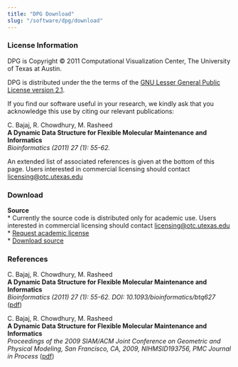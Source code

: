```yaml
---
title: "DPG Download"
slug: "/software/dpg/download"
---
```

### License Information
DPG is Copyright © 2011 Computational Visualization Center, The University of Texas at Austin.   

DPG is distributed under the the terms of the [GNU Lesser General Public License version 2.1](http://www.gnu.org/licenses/lgpl-2.1-standalone.html). 

If you find our software useful in your research, we kindly ask that you acknowledge this use by citing our relevant publications:

C. Bajaj, R. Chowdhury, M. Rasheed   
**A Dynamic Data Structure for Flexible Molecular Maintenance and Informatics**   
_Bioinformatics (2011) 27 (1): 55-62._

An extended list of associated references is given at the bottom of this page. Users interested in commercial licensing should contact licensing@otc.utexas.edu 

### Download
**Source**  
\* Currently the source code is distributed only for academic use. Users interested in commercial licensing should contact licensing@otc.utexas.edu    
\* [Request academic license](http://cvcweb.oden.utexas.edu/software/license/DPG.license_mail.php)   
\* [Download source](http://cvcweb.oden.utexas.edu/cvcwp/?page_id=2307)

### References
C. Bajaj, R. Chowdhury, M. Rasheed   
**A Dynamic Data Structure for Flexible Molecular Maintenance and Informatics**   
_Bioinformatics (2011) 27 (1): 55-62. DOI: 10.1093/bioinformatics/btq627_ ([pdf](http://bioinformatics.oxfordjournals.org/content/27/1/55.full.pdf+html))

C. Bajaj, R. Chowdhury, M. Rasheed   
**A Dynamic Data Structure for Flexible Molecular Maintenance and Informatics**   
_Proceedings of the 2009 SIAM/ACM Joint Conference on Geometric and Physical Modeling, San Francisco, CA, 2009, NIHMSID193756, PMC Journal in Process_ ([pdf](http://cvcweb.oden.utexas.edu/cvc/papers/2009/conference/Bajaj-Chow-Rasheed-SPM-09-final.pdf))